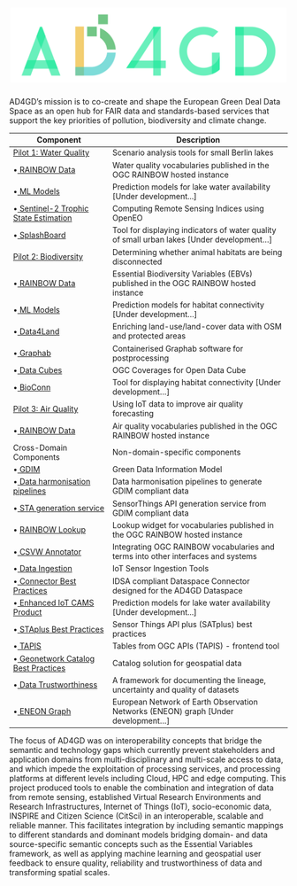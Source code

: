 <h1 align="center">
  <img src="https://raw.githubusercontent.com/AD4GD/.github/main/profile/logo.svg" alt="AD4GD Logo" width="500"/>
</h1>

AD4GD’s mission is to co-create and shape the European Green Deal Data Space as an open hub for FAIR data and standards-based services that support the key priorities of pollution, biodiversity and climate change.


| Component               | Description                                                                                                        |
|-------------------------|--------------------------------------------------------------------------------------------------------------------|
| [Pilot 1: Water Quality](https://github.com/AD4GD/pilot-1-water-quality)                    | Scenario analysis tools for small Berlin lakes                         |
| •[ RAINBOW Data](https://github.com/AD4GD/pilot-1-water-quality/tree/master/rainbow-data)   | Water quality vocabularies published in the OGC RAINBOW hosted instance|
| •[ ML Models](https://github.com/AD4GD)                                                     | Prediction models for lake water availability [Under development...]   |
| •[ Sentinel-2 Trophic State Estimation](https://github.com/AD4GD/Component-openEO-harvester)| Computing Remote Sensing Indices using OpenEO                          |
| •[ SplashBoard](https://github.com/AD4GD)                                                   | Tool for displaying indicators of water quality of small urban lakes [Under development…]|
| [Pilot 2: Biodiversity](https://github.com/AD4GD/pilot-2-biodiversity)                      | Determining whether animal habitats are being disconnected             |
| •[ RAINBOW Data](https://github.com/AD4GD/pilot-2-biodiversity/tree/main/rainbow-data)      | Essential Biodiversity Variables (EBVs) published in the OGC RAINBOW hosted instance|
| •[ ML Models](https://github.com/AD4GD)                                                     | Prediction models for habitat connectivity [Under development…]        |
| •[ Data4Land](https://github.com/AD4GD/pilot-2-preprocessing)                               | Enriching land-use/land-cover data with OSM and protected areas        |
| •[ Graphab](https://github.com/AD4GD/pilot-2/tree/main/graphab)                             | Containerised Graphab software for postprocessing                      |
| •[ Data Cubes](https://github.com/AD4GD/Component-OAPI_CoveragesForODC)                     | OGC Coverages for Open Data Cube                                       |
| •[ BioConn](https://github.com/AD4GD)                                                       | Tool for displaying habitat connectivity [Under development…]          |
| [Pilot 3: Air Quality](https://github.com/AD4GD/pilot-3-air-quality)                        | Using IoT data to improve air quality forecasting                      |
| •[ RAINBOW Data](https://github.com/AD4GD/pilot-3-air-quality/tree/main/rainbow-data)       | Air quality vocabularies published in the OGC RAINBOW hosted instance  |
| Cross-Domain Components                                                                     | Non-domain-specific components                                         |
| •[ GDIM](https://github.com/AD4GD/GDIM)                                                     | Green Data Information Model                                           |
| •[ Data harmonisation pipelines](https://github.com/AD4GD/HarmonisationPipelines)           | Data harmonisation pipelines to generate GDIM compliant data           |
| •[ STA generation service](https://github.com/AD4GD/STA-GenerationService)                  | SensorThings API generation service from GDIM compliant data           |
|• [ RAINBOW Lookup](https://github.com/AD4GD/rainbow-lookup)                                 | Lookup widget for vocabularies published in the OGC RAINBOW hosted instance|
| •[ CSVW Annotator](https://github.com/AD4GD/csvw-rainbow)                                   | Integrating OGC RAINBOW vocabularies and terms into other interfaces and systems|
| •[ Data Ingestion](https://github.com/AD4GD/component-ingestion)                            | IoT Sensor Ingestion Tools                                             |
| •[ Connector Best Practices](https://github.com/AD4GD/Component-AD4GD-DataConnector)        | IDSA compliant Dataspace Connector designed for the AD4GD Dataspace    |
| •[ Enhanced IoT CAMS Product](https://github.com/AD4GD)                                     | Prediction models for lake water availability [Under development...]   |
| •[ STAplus Best Practices](https://github.com/AD4GD/Component-STAplus_Server)               | Sensor Things API plus (SATplus) best practices                        |
| •[ TAPIS](https://github.com/AD4GD/Component-TAPIS)                                         | Tables from OGC APIs (TAPIS) - frontend tool                           |
| •[ Geonetwork Catalog Best Practices](https://github.com/AD4GD/Component-GeoNetwork)        | Catalog solution for geospatial data                                   |
| •[ Data Trustworthiness](https://github.com/AD4GD/Component-Data-Trustworthiness-Framework) | A framework for documenting the lineage, uncertainty and quality of datasets|
| •[ ENEON Graph](https://github.com/AD4GD)                                                   | European Network of Earth Observation Networks (ENEON) graph [Under development…]|


The focus of AD4GD was on interoperability concepts that bridge the semantic and technology gaps which currently prevent stakeholders and application domains from multi-disciplinary and multi-scale access to data, and which impede the exploitation of processing services, and processing platforms at different levels including Cloud, HPC and edge computing.
This project produced tools to enable the combination and integration of data from remote sensing, established Virtual Research Environments and Research Infrastructures, Internet of Things (IoT), socio-economic data, INSPIRE and Citizen Science (CitSci) in an interoperable, scalable and reliable manner. This facilitates integration by including semantic mappings to different standards and dominant models bridging domain- and data source-specific semantic concepts such as the Essential Variables framework, as well as applying machine learning and geospatial user feedback to ensure quality, reliability and trustworthiness of data and transforming spatial scales.


